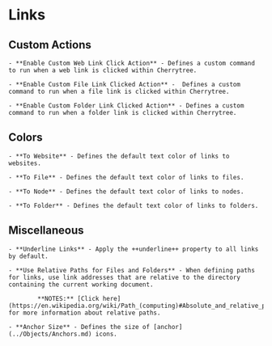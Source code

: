 
# Links


 ## Custom Actions

	- **Enable Custom Web Link Click Action** - Defines a custom command to run when a web link is clicked within Cherrytree.

	- **Enable Custom File Link Clicked Action** -  Defines a custom command to run when a file link is clicked within Cherrytree.

	- **Enable Custom Folder Link Clicked Action** - Defines a custom command to run when a folder link is clicked within Cherrytree.

 ## Colors

	- **To Website** - Defines the default text color of links to websites.

	- **To File** - Defines the default text color of links to files.

	- **To Node** - Defines the default text color of links to nodes.

	- **To Folder** - Defines the default text color of links to folders.

 ## Miscellaneous

	- **Underline Links** - Apply the ++underline++ property to all links by default.

	- **Use Relative Paths for Files and Folders** - When defining paths for links, use link addresses that are relative to the directory containing the current working document.

			**NOTES:** [Click here](https://en.wikipedia.org/wiki/Path_(computing)#Absolute_and_relative_paths) for more information about relative paths.

	- **Anchor Size** - Defines the size of [anchor](../Objects/Anchors.md) icons.
